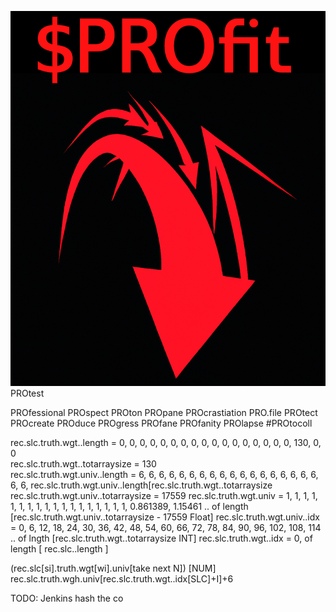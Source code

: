 ![Alt text](/other/profit.png "Minimizing PROfit")
PROtest

PROfessional
PROspect
PROton
PROpane
PROcrastiation
PRO.file
PROtect
PROcreate
PROduce
PROgress
PROfane
PROfanity
PROlapse
#PROtocoll

  rec.slc.truth.wgt..length = 0, 0, 0, 0, 0, 0, 0, 0, 0, 0, 0, 0, 0, 0, 0, 0, 0, 130, 0, 0                                                         
  rec.slc.truth.wgt..totarraysize = 130                                                                
  rec.slc.truth.wgt.univ..length = 6,  6, 6, 6, 6, 6, 6, 6, 6, 6, 6,  6, 6, 6, 6, 6, 6, 6, 6, 6, rec.slc.truth.wgt.univ..length[rec.slc.truth.wgt..totarraysize
  rec.slc.truth.wgt.univ..totarraysize = 17559
  rec.slc.truth.wgt.univ = 1,  1, 1, 1, 1, 1,   1, 1, 1, 1, 1,   1, 1, 1, 1, 1, 1, 1, 0.861389, 1.15461   .. of length [rec.slc.truth.wgt.univ..totarraysize - 17559 Float] 
  rec.slc.truth.wgt.univ..idx = 0, 6, 12, 18, 24, 30, 36, 42, 48, 54, 60, 66, 72, 78, 84, 90, 96, 102, 108, 114  .. of lngth [rec.slc.truth.wgt..totarraysize INT]
  rec.slc.truth.wgt..idx = 0,            of length [ rec.slc..length ]

  (rec.slc[si].truth.wgt[wi].univ[take next N])    [NUM]
  rec.slc.truth.wgh.univ[rec.slc.truth.wgt..idx[SLC]+I]+6
   



TODO:
Jenkins hash the co

